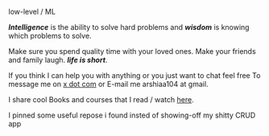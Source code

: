 low-level / ML

***__Intelligence__*** is the ability to solve hard problems and ***__wisdom__*** is knowing which problems to solve.


Make sure you spend quality time with your loved ones. 
Make your friends and family laugh.
***__life is short__***.

If you think I can help you with anything or you just want to chat feel free To message me on [x dot com](https://x.com/0xRshia) or E-mail me arshiaa104 at gmail.

I share cool Books and courses that I read / watch [here](https://rshia.bearblog.dev).

I pinned some useful repose i found insted of showing-off my shitty CRUD app
